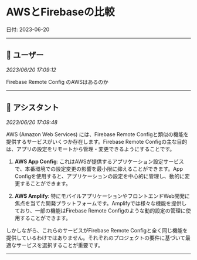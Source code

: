 # AWSとFirebaseの比較

日付: 2023-06-20

---

## 👤 ユーザー
*2023/06/20 17:09:12*

Firebase Remote Config のAWSはあるのか

---

## 🤖 アシスタント
*2023/06/20 17:09:48*

AWS (Amazon Web Services) には、Firebase Remote Configと類似の機能を提供するサービスがいくつか存在します。Firebase Remote Configの主な目的は、アプリの設定をリモートから管理・変更できるようにすることです。

1. **AWS App Config**: これはAWSが提供するアプリケーション設定サービスで、本番環境での設定変更の影響を最小限に抑えることができます。App Configを使用すると、アプリケーションの設定を中心的に管理し、動的に変更することができます。

2. **AWS Amplify**: 特にモバイルアプリケーションやフロントエンドWeb開発に焦点を当てた開発プラットフォームです。Amplifyでは様々な機能を提供しており、一部の機能はFirebase Remote Configのような動的設定の管理に使用することができます。

しかしながら、これらのサービスがFirebase Remote Configと全く同じ機能を提供しているわけではありません。それぞれのプロジェクトの要件に基づいて最適なサービスを選択することが重要です。

---
